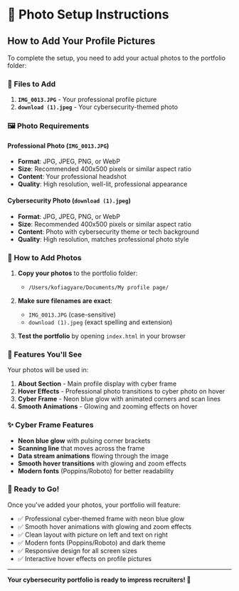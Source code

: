 # 📸 Photo Setup Instructions

## How to Add Your Profile Pictures

To complete the setup, you need to add your actual photos to the portfolio folder:

### 📁 Files to Add

1. **`IMG_0013.JPG`** - Your professional profile picture
2. **`download (1).jpeg`** - Your cybersecurity-themed photo

### 🖼️ Photo Requirements

#### Professional Photo (`IMG_0013.JPG`)
- **Format**: JPG, JPEG, PNG, or WebP
- **Size**: Recommended 400x500 pixels or similar aspect ratio
- **Content**: Your professional headshot
- **Quality**: High resolution, well-lit, professional appearance

#### Cybersecurity Photo (`download (1).jpeg`)
- **Format**: JPG, JPEG, PNG, or WebP
- **Size**: Recommended 400x500 pixels or similar aspect ratio
- **Content**: Photo with cybersecurity theme or tech background
- **Quality**: High resolution, matches professional photo style

### 🔄 How to Add Photos

1. **Copy your photos** to the portfolio folder:
   - `/Users/kofiagyare/Documents/My profile page/`

2. **Make sure filenames are exact**:
   - `IMG_0013.JPG` (case-sensitive)
   - `download (1).jpeg` (exact spelling and extension)

3. **Test the portfolio** by opening `index.html` in your browser

### 🎯 Features You'll See

Your photos will be used in:

1. **About Section** - Main profile display with cyber frame
2. **Hover Effects** - Professional photo transitions to cyber photo on hover
3. **Cyber Frame** - Neon blue glow with animated corners and scan lines
4. **Smooth Animations** - Glowing and zooming effects on hover

### ✨ Cyber Frame Features

- **Neon blue glow** with pulsing corner brackets
- **Scanning line** that moves across the frame
- **Data stream animations** flowing through the image
- **Smooth hover transitions** with glowing and zoom effects
- **Modern fonts** (Poppins/Roboto) for better readability

### 🚀 Ready to Go!

Once you've added your photos, your portfolio will feature:
- ✅ Professional cyber-themed frame with neon blue glow
- ✅ Smooth hover animations with glowing and zoom effects
- ✅ Clean layout with picture on left and text on right
- ✅ Modern fonts (Poppins/Roboto) and dark theme
- ✅ Responsive design for all screen sizes
- ✅ Interactive hover effects on profile pictures

---

**Your cybersecurity portfolio is ready to impress recruiters! 🎉**
